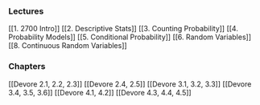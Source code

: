 ### Lectures
[[1. 2700 Intro]]
[[2. Descriptive Stats]]
[[3. Counting Probability]]
[[4. Probability Models]]
[[5. Conditional Probability]]
[[6. Random Variables]]
[[8. Continuous Random Variables]]

### Chapters
[[Devore 2.1, 2.2, 2.3]]
[[Devore 2.4, 2.5]]
[[Devore 3.1, 3.2, 3.3]]
[[Devore 3.4, 3.5, 3.6]]
[[Devore 4.1, 4.2]]
[[Devore 4.3, 4.4, 4.5]]
